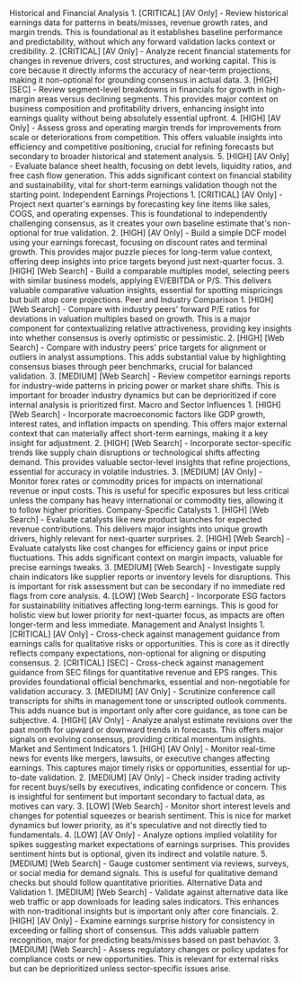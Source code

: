 Historical and Financial Analysis
    1. [CRITICAL] [AV Only] - Review historical earnings data for patterns in beats/misses, revenue growth rates, and margin trends. This is foundational as it establishes baseline performance and predictability, without which any forward validation lacks context or credibility.
    2. [CRITICAL] [AV Only] - Analyze recent financial statements for changes in revenue drivers, cost structures, and working capital. This is core because it directly informs the accuracy of near-term projections, making it non-optional for grounding consensus in actual data.
    3. [HIGH] [SEC] - Review segment-level breakdowns in financials for growth in high-margin areas versus declining segments. This provides major context on business composition and profitability drivers, enhancing insight into earnings quality without being absolutely essential upfront.
    4. [HIGH] [AV Only] - Assess gross and operating margin trends for improvements from scale or deteriorations from competition. This offers valuable insights into efficiency and competitive positioning, crucial for refining forecasts but secondary to broader historical and statement analysis.
    5. [HIGH] [AV Only] - Evaluate balance sheet health, focusing on debt levels, liquidity ratios, and free cash flow generation. This adds significant context on financial stability and sustainability, vital for short-term earnings validation though not the starting point.
Independent Earnings Projections
    1. [CRITICAL] [AV Only] - Project next quarter's earnings by forecasting key line items like sales, COGS, and operating expenses. This is foundational to independently challenging consensus, as it creates your own baseline estimate that's non-optional for true validation.
    2. [HIGH] [AV Only] - Build a simple DCF model using your earnings forecast, focusing on discount rates and terminal growth. This provides major puzzle pieces for long-term value context, offering deep insights into price targets beyond just next-quarter focus.
    3. [HIGH] [Web Search] - Build a comparable multiples model, selecting peers with similar business models, applying EV/EBITDA or P/S. This delivers valuable comparative valuation insights, essential for spotting mispricings but built atop core projections.
Peer and Industry Comparison
    1. [HIGH] [Web Search] - Compare with industry peers' forward P/E ratios for deviations in valuation multiples based on growth. This is a major component for contextualizing relative attractiveness, providing key insights into whether consensus is overly optimistic or pessimistic.
    2. [HIGH] [Web Search] - Compare with industry peers' price targets for alignment or outliers in analyst assumptions. This adds substantial value by highlighting consensus biases through peer benchmarks, crucial for balanced validation.
    3. [MEDIUM] [Web Search] - Review competitor earnings reports for industry-wide patterns in pricing power or market share shifts. This is important for broader industry dynamics but can be deprioritized if core internal analysis is prioritized first.
Macro and Sector Influences
    1. [HIGH] [Web Search] - Incorporate macroeconomic factors like GDP growth, interest rates, and inflation impacts on spending. This offers major external context that can materially affect short-term earnings, making it a key insight for adjustment.
    2. [HIGH] [Web Search] - Incorporate sector-specific trends like supply chain disruptions or technological shifts affecting demand. This provides valuable sector-level insights that refine projections, essential for accuracy in volatile industries.
    3. [MEDIUM] [AV Only] - Monitor forex rates or commodity prices for impacts on international revenue or input costs. This is useful for specific exposures but less critical unless the company has heavy international or commodity ties, allowing it to follow higher priorities.
Company-Specific Catalysts
    1. [HIGH] [Web Search] - Evaluate catalysts like new product launches for expected revenue contributions. This delivers major insights into unique growth drivers, highly relevant for next-quarter surprises.
    2. [HIGH] [Web Search] - Evaluate catalysts like cost changes for efficiency gains or input price fluctuations. This adds significant context on margin impacts, valuable for precise earnings tweaks.
    3. [MEDIUM] [Web Search] - Investigate supply chain indicators like supplier reports or inventory levels for disruptions. This is important for risk assessment but can be secondary if no immediate red flags from core analysis.
    4. [LOW] [Web Search] - Incorporate ESG factors for sustainability initiatives affecting long-term earnings. This is good for holistic view but lower priority for next-quarter focus, as impacts are often longer-term and less immediate.
Management and Analyst Insights
    1. [CRITICAL] [AV Only] - Cross-check against management guidance from earnings calls for qualitative risks or opportunities. This is core as it directly reflects company expectations, non-optional for aligning or disputing consensus.
    2. [CRITICAL] [SEC] - Cross-check against management guidance from SEC filings for quantitative revenue and EPS ranges. This provides foundational official benchmarks, essential and non-negotiable for validation accuracy.
    3. [MEDIUM] [AV Only] - Scrutinize conference call transcripts for shifts in management tone or unscripted outlook comments. This adds nuance but is important only after core guidance, as tone can be subjective.
    4. [HIGH] [AV Only] - Analyze analyst estimate revisions over the past month for upward or downward trends in forecasts. This offers major signals on evolving consensus, providing critical momentum insights.
Market and Sentiment Indicators
    1. [HIGH] [AV Only] - Monitor real-time news for events like mergers, lawsuits, or executive changes affecting earnings. This captures major timely risks or opportunities, essential for up-to-date validation.
    2. [MEDIUM] [AV Only] - Check insider trading activity for recent buys/sells by executives, indicating confidence or concern. This is insightful for sentiment but important secondary to factual data, as motives can vary.
    3. [LOW] [Web Search] - Monitor short interest levels and changes for potential squeezes or bearish sentiment. This is nice for market dynamics but lower priority, as it's speculative and not directly tied to fundamentals.
    4. [LOW] [AV Only] - Analyze options implied volatility for spikes suggesting market expectations of earnings surprises. This provides sentiment hints but is optional, given its indirect and volatile nature.
    5. [MEDIUM] [Web Search] - Gauge customer sentiment via reviews, surveys, or social media for demand signals. This is useful for qualitative demand checks but should follow quantitative priorities.
Alternative Data and Validation
    1. [MEDIUM] [Web Search] - Validate against alternative data like web traffic or app downloads for leading sales indicators. This enhances with non-traditional insights but is important only after core financials.
    2. [HIGH] [AV Only] - Examine earnings surprise history for consistency in exceeding or falling short of consensus. This adds valuable pattern recognition, major for predicting beats/misses based on past behavior.
    3. [MEDIUM] [Web Search] - Assess regulatory changes or policy updates for compliance costs or new opportunities. This is relevant for external risks but can be deprioritized unless sector-specific issues arise.